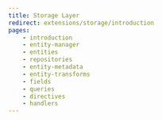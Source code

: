 ```yaml
---
title: Storage Layer
redirect: extensions/storage/introduction
pages:
    - introduction
    - entity-manager
    - entities
    - repositories
    - entity-metadata
    - entity-transforms
    - fields
    - queries
    - directives
    - handlers
---
```

